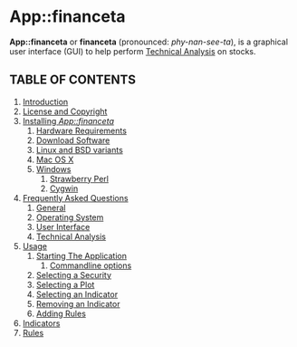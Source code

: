 # App::financeta

**App::financeta** or **financeta** (pronounced: _phy-nan-see-ta_), is a graphical user interface (GUI) to
help perform [Technical Analysis](https://en.wikipedia.org/wiki/Technical_analysis)
on stocks.


## TABLE OF CONTENTS

1. [Introduction](./intro.html)
1. [License and Copyright](./license.html)
1. [Installing _App::financeta_](./install.html)
    1. [Hardware Requirements](./install.html#hardwarerequirements)
    1. [Download Software](./install.html#downloadsoftware)
    1. [Linux and BSD variants](./install.html#linuxbsdvariants)
    1. [Mac OS X](./install.html#macosx)
    1. [Windows](./install.html#windows)
        1. [Strawberry Perl](./install.html#strawberryperl)
        1. [Cygwin](./install.html#cygwin)
1. [Frequently Asked Questions](./faq.html)
    1. [General](./faq.html#general)
    1. [Operating System](./faq.html#operatingsystem)
    1. [User Interface](./faq.html#userinterface)
    1. [Technical Analysis](./faq.html#technicalanalysis)
1. [Usage](./usage.html)
    1. [Starting The Application](./usage.html#startingtheapplication)
        1. [Commandline options](./usage.html#commandlineoptions)
    1. [Selecting a Security](./usage.html#selectingasecurity)
    1. [Selecting a Plot](./usage.html#selectingaplot)
    1. [Selecting an Indicator](./usage.html#selectinganindicator)
    1. [Removing an Indicator](./usage.html#removinganindicator)
    1. [Adding Rules](./usage.html#addingrules)
1. [Indicators](./indicators.html)
1. [Rules](./rules.html)
